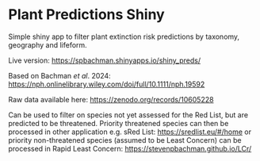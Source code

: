 # Plant Predictions Shiny
Simple shiny app to filter plant extinction risk predictions by taxonomy, geography and lifeform.

Live version: https://spbachman.shinyapps.io/shiny_preds/

Based on Bachman *et al*. 2024:
https://nph.onlinelibrary.wiley.com/doi/full/10.1111/nph.19592

Raw data available here:
https://zenodo.org/records/10605228

Can be used to filter on species not yet assessed for the Red List, but are predicted to be threatened. Priority threatened species can then be processed in other application e.g. sRed List: https://sredlist.eu/#/home or priority non-threatened species (assumed to be Least Concern) can be processed in Rapid Least Concern: https://stevenpbachman.github.io/LCr/
